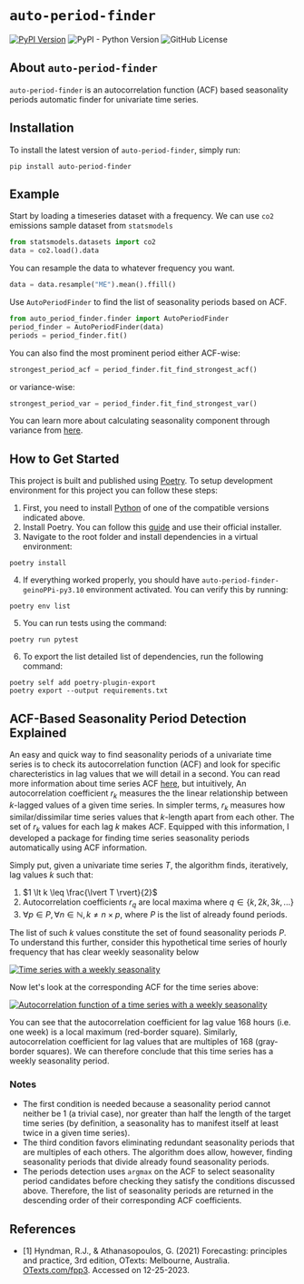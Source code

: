 # `auto-period-finder`
[![PyPI Version](https://img.shields.io/pypi/v/auto-period-finder.svg?label=PyPI)](https://pypi.org/project/auto-period-finder/)
![PyPI - Python Version](https://img.shields.io/pypi/pyversions/auto-period-finder?label=Python)
![GitHub License](https://img.shields.io/github/license/iskandergaba/auto-period-finder?label=License)

## About `auto-period-finder`
`auto-period-finder` is an autocorrelation function (ACF) based seasonality periods automatic finder for univariate time series.

## Installation
To install the latest version of `auto-period-finder`, simply run:

```shell
pip install auto-period-finder
```

## Example
Start by loading a timeseries dataset with a frequency. We can use `co2` emissions sample dataset from `statsmodels`
```python
from statsmodels.datasets import co2
data = co2.load().data
```

You can resample the data to whatever frequency you want.

```python
data = data.resample("ME").mean().ffill()
```

Use `AutoPeriodFinder` to find the list of seasonality periods based on ACF.
```python
from auto_period_finder.finder import AutoPeriodFinder
period_finder = AutoPeriodFinder(data)
periods = period_finder.fit()
```

You can also find the most prominent period either ACF-wise:
```python
strongest_period_acf = period_finder.fit_find_strongest_acf()
```

or variance-wise:
```python
strongest_period_var = period_finder.fit_find_strongest_var()
```
You can learn more about calculating seasonality component through variance from [here](OTexts.com/fpp3/stlfeatures.html).


## How to Get Started
This project is built and published using [Poetry](https://python-poetry.org). To setup development environment for this project you can follow these steps:

1. First, you need to install [Python](https://www.python.org) of one of the compatible versions indicated above.
2. Install Poetry. You can follow this [guide](https://python-poetry.org/docs/#installing-with-the-official-installer) and use their official installer.
3. Navigate to the root folder and install dependencies in a virtual environment:
```shell
poetry install
```
4. If everything worked properly, you should have `auto-period-finder-geinoPPi-py3.10` environment activated. You can verify this by running:
```shell
poetry env list
```
5. You can run tests using the command:
```shell
poetry run pytest
```
6. To export the list detailed list of dependencies, run the following command:
```shell
poetry self add poetry-plugin-export
poetry export --output requirements.txt
```

## ACF-Based Seasonality Period Detection Explained
An easy and quick way to find seasonality periods of a univariate time series is to check its autocorrelation function (ACF) and look for specific charecteristics in lag values that we will detail in a second. You can read more information about time series ACF [here](https://otexts.com/fpp3/acf.html), but intuitively, An autocorrelation coefficient $r_k$ measures the the linear relationship between $k$-lagged values of a given time series. In simpler terms, $r_k$ measures how similar/dissimilar time series values that $k$-length apart from each other. The set of $r_k$ values for each lag $k$ makes ACF. Equipped with this information, I developed a package for finding time series seasonality periods automatically using ACF information.

Simply put, given a univariate time series $T$, the algorithm finds, iteratively, lag values $k$ such that:
1. $1 \lt k \leq \frac{\lvert T \rvert}{2}$
2. Autocorrelation coefficients $r_q$ are local maxima where $q \in \{k, 2k, 3k, ...\}$
3. $\forall p \in P, \forall n \in \mathbb{N}, k \neq n \times p$, where $P$ is the list of already found periods.

The list of such $k$ values constitute the set of found seasonality periods $P$. To understand this further, consider this hypothetical time series of hourly frequency that has clear weekly seasonality below

[![Time series with a weekly seasonality](https://raw.githubusercontent.com/iskandergaba/auto-period-finder/master/assets/images/timeseries.png)](https://raw.githubusercontent.com/iskandergaba/auto-period-finder/master/assets/images/timeseries.png)

Now let's look at the corresponding ACF for the time series above:

[![Autocorrelation function of a time series with a weekly seasonality](https://raw.githubusercontent.com/iskandergaba/auto-period-finder/master/assets/images/acf.png)](https://raw.githubusercontent.com/iskandergaba/auto-period-finder/master/assets/images/acf.png)

You can see that the autocorrelation coefficient for lag value 168 hours (i.e. one week) is a local maximum (red-border square). Similarly, autocorrelation coefficient for lag values that are multiples of 168 (gray-border squares). We can therefore conclude that this time series has a weekly seasonality period.

### Notes
- The first condition is needed because a seasonality period cannot neither be 1 (a trivial case), nor greater than half the length of the target time series (by definition, a seasonality has to manifest itself at least twice in a given time series).
- The third condition favors eliminating redundant seasonality periods that are multiples of each others. The algorithm does allow, however, finding seasonality periods that divide already found seasonality periods.
- The periods detection uses `argmax` on the ACF to select seasonality period candidates before checking they satisfy the conditions discussed above. Therefore, the list of seasonality periods are returned in the descending order of their corresponding ACF coefficients.

## References
- [1] Hyndman, R.J., & Athanasopoulos, G. (2021) Forecasting: principles and practice, 3rd edition, OTexts: Melbourne, Australia. [OTexts.com/fpp3](https://otexts.com/fpp3). Accessed on 12-25-2023.
